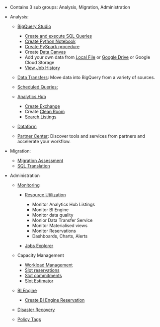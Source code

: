 - Contains 3 sub groups: Analysis, Migration, Administration

- Analysis:
  - [BigQuery Studio](https://cloud.google.com/blog/products/data-analytics/announcing-bigquery-studio)
    - [Create and execute SQL Queries](https://github.com/Ajit1279/GCP_Learning/tree/main/20240316_BigDataAnalytics/240420_BigQuery/240510_BQ_RunQuery)
    - [Create Python Notebook](https://github.com/Ajit1279/GCP_Learning/blob/main/20240316_BigDataAnalytics/240420_BigQuery/240519_Console/CreateNotebook_Readme.md)
    - [Create PySpark procedure](https://github.com/Ajit1279/GCP_Learning/blob/main/20240316_BigDataAnalytics/240420_BigQuery/240519_Console/BQ_PySpark_Readme.md)
    - Create [Data Canvas](https://cloud.google.com/bigquery/docs/data-canvas)
    - Add your own data from [Local File](https://cloud.google.com/bigquery/docs/samples/bigquery-load-from-file) or [Google Drive](https://cloud.google.com/bigquery/docs/external-data-drive) or Google Cloud Storage
    - [View Job History](https://cloud.google.com/bigquery/docs/managing-jobs#view_job_details_2)
  
  - [Data Transfers](https://cloud.google.com/bigquery/docs/dts-introduction): Move data into BigQuery from a variety of sources. 
  - [Scheduled Queries:](https://cloud.google.com/bigquery/docs/scheduling-queries#console) 
  - [Analytics Hub](https://cloud.google.com/bigquery/docs/analytics-hub-introduction)
    - [Create Exchange](https://cloud.google.com/bigquery/docs/analytics-hub-manage-exchanges#create_a_data_exchange)
    - Create [Clean Room](https://cloud.google.com/blog/products/data-analytics/introducing-bigquery-data-clean-rooms)
    - [Search Listings](https://cloud.google.com/bigquery/docs/analytics-hub-view-subscribe-listings#view-listings) 
  - [Dataform](https://cloud.google.com/dataform/docs)
  - [Partner Center](https://cloud.google.com/bigquery/docs/bigquery-ready-partners): Discover tools and services from partners and accelerate your workflow.  

- Migration:
  - [Migration Assessment](https://cloud.google.com/bigquery/docs/migration-assessment)
  - [SQL Translation](https://cloud.google.com/bigquery/docs/interactive-sql-translator#translate_a_query_into_standard_sql) 

- Administration
  - [Monitoring](https://cloud.google.com/bigquery/docs/monitoring)
    - [Resource Utilization](https://cloud.google.com/bigquery/docs/admin-resource-charts#view-resource-utilization)
      - Monitor Analytics Hub Listings
      - Monitor BI Engine
      - Monitor data quality
      - Monior Data Transfer Service
      - Monitor Materialised views
      - Monitor Reservations
      - Dashboards, Charts, Alerts

    - [Jobs Explorer](https://cloud.google.com/bigquery/docs/admin-resource-charts#view-jobs-explorer)
 
  - Capacity Management
    - [Workload Management](https://cloud.google.com/bigquery/docs/reservations-intro#understand_workload_management)
    - [Slot reservations](https://cloud.google.com/bigquery/docs/slots)
    - [Slot commitments](https://cloud.google.com/bigquery/docs/reservations-commitments#purchase-slots)
    - [Slot Estimator](https://cloud.google.com/bigquery/docs/slots#estimate-slots)
   
  - [BI Engine](https://cloud.google.com/bigquery/docs/bi-engine-intro)
    - [Create BI Engine Reservation](https://cloud.google.com/bigquery/docs/bi-engine-reserve-capacity#create_a_reservation) 

  - [Disaster Recovery](https://cloud.google.com/bigquery/docs/managed-disaster-recovery#create-reservation)
    
  - [Policy Tags](https://cloud.google.com/bigquery/docs/managing-policy-tags-across-locations)  
